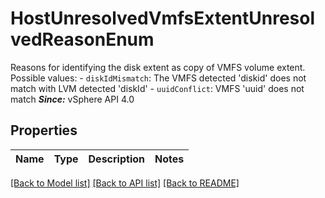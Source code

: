 # HostUnresolvedVmfsExtentUnresolvedReasonEnum

Reasons for identifying the disk extent as copy of VMFS volume extent.  Possible values: - `diskIdMismatch`: The VMFS detected 'diskid' does not match with   LVM detected 'diskId' - `uuidConflict`: VMFS 'uuid' does not match    ***Since:*** vSphere API 4.0 

## Properties
Name | Type | Description | Notes
------------ | ------------- | ------------- | -------------

[[Back to Model list]](../README.md#documentation-for-models) [[Back to API list]](../README.md#documentation-for-api-endpoints) [[Back to README]](../README.md)



